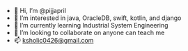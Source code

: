 - 👋 Hi, I’m @pijjapril
- 👀 I’m interested in java, OracleDB, swift, kotlin, and django
- 🌱 I’m currently learning Industrial System Engineering
- 💞️ I’m looking to collaborate on anyone can teach me
- 📫 ksholic0426@gmail.com

<!---
pijjapril/pijjapril is a ✨ special ✨ repository because its `README.md` (this file) appears on your GitHub profile.
You can click the Preview link to take a look at your changes.
--->
